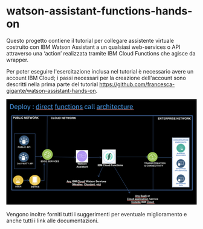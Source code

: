 # watson-assistant-functions-hands-on
Questo progetto contiene il tutorial per collegare assistente virtuale costruito con IBM Watson Assistant a un qualsiasi web-services o API attraverso una ‘action’ realizzata tramite IBM Cloud Functions che agisce da wrapper.

Per poter eseguire l'esercitazione inclusa nel tutorial è necessario avere un account IBM Cloud; i passi necessari per la creazione dell'account sono descritti nella prima parte del tutorial https://github.com/francesca-gigante/watson-assistant-hands-on.

![Diagramma funzionale](https://github.com/francesca-gigante/watson-assistant-functions-hands-on/blob/master/assistant-function.png)

Vengono inoltre forniti tutti i suggerimenti per eventuale miglioramento e anche tutti i link alle documentazioni.

